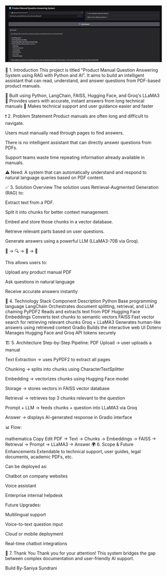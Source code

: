 ![imag alt](https://github.com/SaniyaSundrani/Product-Manual-Q-A-System/blob/2b99b37a7e74128c271ffddabcd2b73e83567390/output%20module%20.png)

🎯 1. Introduction This project is titled "Product Manual Question Answering System using RAG with Python and AI". It aims to build an intelligent assistant that can read, understand, and answer questions from PDF-based product manuals.

🔹 Built using Python, LangChain, FAISS, Hugging Face, and Groq's LLaMA3 🔹 Provides users with accurate, instant answers from long technical manuals 🔹 Makes technical support and user guidance easier and faster

❗ 2. Problem Statement Product manuals are often long and difficult to navigate.

Users must manually read through pages to find answers.

There is no intelligent assistant that can directly answer questions from PDFs.

Support teams waste time repeating information already available in manuals.

⚠ Need: A system that can automatically understand and respond to natural language queries based on PDF content.

✅ 3. Solution Overview The solution uses Retrieval-Augmented Generation (RAG) to:

Extract text from a PDF.

Split it into chunks for better context management.

Embed and store those chunks in a vector database.

Retrieve relevant parts based on user questions.

Generate answers using a powerful LLM (LLaMA3-70B via Groq).

📄 → 🔍 → 🧠 → 💬

This allows users to:

Upload any product manual PDF

Ask questions in natural language

Receive accurate answers instantly

🧰 4. Technology Stack Component Description Python Base programming language LangChain Orchestrates document splitting, retrieval, and LLM chaining PyPDF2 Reads and extracts text from PDF Hugging Face Embeddings Converts text chunks to semantic vectors FAISS Fast vector search for retrieving relevant chunks Groq + LLaMA3 Generates human-like answers using retrieved context Gradio Builds the interactive web UI Dotenv Manages Hugging Face and Groq API tokens securely

🏗 5. Architecture Step-by-Step Pipeline: PDF Upload → user uploads a manual

Text Extraction → uses PyPDF2 to extract all pages

Chunking → splits into chunks using CharacterTextSplitter

Embedding → vectorizes chunks using Hugging Face model

Storage → stores vectors in FAISS vector database

Retrieval → retrieves top 3 chunks relevant to the question

Prompt + LLM → feeds chunks + question into LLaMA3 via Groq

Answer → displays AI-generated response in Gradio interface

📊 Flow:

mathematica Copy Edit PDF → Text → Chunks → Embeddings → FAISS → Retrieval → Prompt → LLaMA3 → Answer 🌍 6. Scope & Future Enhancements Extendable to technical support, user guides, legal documents, academic PDFs, etc.

Can be deployed as:

Chatbot on company websites

Voice assistant

Enterprise internal helpdesk

Future Upgrades:

Multilingual support

Voice-to-text question input

Cloud or mobile deployment

Real-time chatbot integrations

🙏 7. Thank You Thank you for your attention! This system bridges the gap between complex documentation and user-friendly AI support.

Build By-Saniya Sundrani
